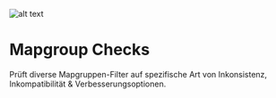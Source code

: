 [logo]: https://www.elkem.com/globalassets/foundry/tech-advice/icon_tech-advice_reproducibility-and-consistency.png

![alt text][logo]

# Mapgroup Checks

Prüft diverse Mapgruppen-Filter auf spezifische Art von Inkonsistenz, Inkompatibilität & Verbesserungsoptionen.
